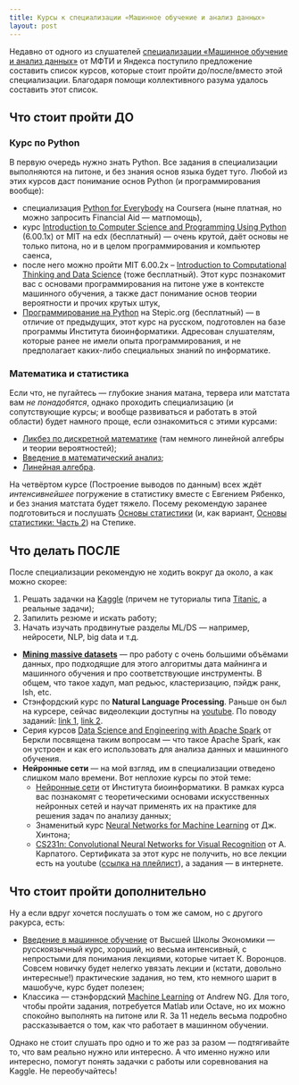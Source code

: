 ```yaml
---
title: Курсы к специализации «Машинное обучение и анализ данных»
layout: post
---
```


Недавно от одного из слушателей [специализации «Машинное обучение и анализ данных»](https://www.coursera.org/specializations/machine-learning-data-analysis) от МФТИ и Яндекса поступило предложение составить список курсов, которые стоит пройти до/после/вместо этой специализации. Благодаря помощи коллективного разума удалось составить этот список.

## Что стоит пройти ДО

### Курс по Python

В первую очередь нужно знать Python. Все задания в специализации выполняются на питоне, и без знания основ языка будет туго. Любой из этих курсов даст понимание основ Python (и программирования вообще):

* специализация [Python for Everybody](https://www.coursera.org/specializations/python) на Coursera (ныне платная, но можно запросить Financial Aid — матпомощь),
* курс [Introduction to Computer Science and Programming Using Python](https://courses.edx.org/courses/course-v1:MITx+6.00.1x_8+1T2016/info) (6.00.1x) от MIT на edx (бесплатный) — очень крутой, даёт основы не только питона, но и в целом программирования и компьютер саенса,
* после него можно пройти MIT 6.00.2x – [Introduction to Computational Thinking and Data Science](https://courses.edx.org/courses/course-v1:MITx+6.00.2x_5+1T2016/info) (тоже бесплатный). Этот курс познакомит вас с основами программирования на питоне уже в контексте машинного обучения, а также даст понимание основ теории вероятности и прочих крутых штук,
* [Программирование на Python](https://stepic.org/course/67) на Stepic.org (бесплатный) — в отличие от предыдущих, этот курс на русском, подготовлен на базе программы Института биоинформатики. Адресован слушателям, которые ранее не имели опыта программирования, и не предполагает каких-либо специальных знаний по информатике.

### Математика и статистика

Если что, не пугайтесь — глубокие знания матана, тервера или матстата вам _не понадобятся_, однако проходить специализацию (и сопутствующие курсы; и вообще развиваться и работать в этой области) будет намного проще, если ознакомиться с этими курсами:

* [Ликбез по дискретной математике](https://stepic.org/course/91) (там немного линейной алгебры и теории вероятностей);
* [Введение в математический анализ](https://stepic.org/course/95);
* [Линейная алгебра](https://www.coursera.org/learn/algebra-lineynaya).

На четвёртом курсе (Построение выводов по данным) всех ждёт _интенсивнейшее_ погружение в статистику вместе с Евгением Рябенко, и без знания матстата будет тяжело. Посему рекомендую заранее подготовиться и послушать [Основы статистики](https://stepic.org/course/76) (и, как вариант, [Основы статистики: Часть 2](https://stepic.org/course/524)) на Степике.

## Что делать ПОСЛЕ

После специализации рекомендую не ходить вокруг да около, а как можно скорее:

1. Решать задачки на [Kaggle](https://www.kaggle.com/) (причем не туториалы типа [Titanic](https://www.kaggle.com/c/titanic), а реальные задачи);
2. Запилить резюме и искать работу;
3. Начать изучать продвинутые разделы ML/DS — например, нейросети, NLP, big data и т.д. 

* **[Mining massive datasets](http://cs246.stanford.edu)** — про работу с очень большими объёмами данных, про подходящие для этого алгоритмы дата майнинга и машинного обучения и про соответствующие инструменты. В общем, что такое хадуп, мап редьюс, кластеризацию, пэйдж ранк, lsh, etc.
* Стэнфордский курс по **Natural Language Processing**. Раньше он был на курсере, сейчас видеолекции доступны на [youtube](https://www.youtube.com/playlist?list=PL6397E4B26D00A269). По поводу заданий: [link 1](https://www.quora.com/Why-has-Coursera-stopped-providing-active-courses-in-NLP), [link 2](https://www.quora.com/Coursera-Where-can-I-find-programming-assignments-for-Stanford-Natural-Language-Processing-Class).
* Серия курсов [Data Science and Engineering with Apache Spark](https://www.edx.org/xseries/data-science-engineering-apache-spark) от Беркли посвящена таким вопросам — что такое Apache Spark, как он устроен и как его использовать для анализа данных и машинного обучения.
* **Нейронные сети** — на мой взгляд, им в специализации отведено слишком мало времени. Вот неплохие курсы по этой теме:
    * [Нейронные сети](https://stepic.org/course/401) от Института биоинформатики. В рамках курса вас познакомят с теоретическими основами искусственных нейронных сетей и научат применять их на практике для решения задач по анализу данных;
    * Знаменитый курс [Neural Networks for Machine Learning](https://www.coursera.org/learn/neural-networks) от Дж. Хинтона;
    * [CS231n: Convolutional Neural Networks for Visual Recognition](http://cs231n.stanford.edu/syllabus.html) от А. Карпатого. Сертификата за этот курс не получить, но все лекции есть на youtube ([ссылка на плейлист](https://www.youtube.com/playlist?list=PLLvH2FwAQhnpj1WEB-jHmPuUeQ8mX-XXG)), а задания — в интернете.

## Что стоит пройти дополнительно

Ну а если вдруг хочется послушать о том же самом, но с другого ракурса, есть:

* [Введение в машинное обучение](https://www.coursera.org/learn/vvedenie-mashinnoe-obuchenie/) от Высшей Школы Экономики — русскоязычный курс, хороший, но весьма интенсивный, с непростыми для понимания лекциями, которые читает К. Воронцов. Совсем новичку будет нелегко увязать лекции и (кстати, довольно интересные!) практические задания, но тем, кто немного шарит в машобуче, курс будет полезен;
* Классика — стэнфордский [Machine Learning](https://www.coursera.org/learn/machine-learning/) от Andrew NG. Для того, чтобы пройти задания, потребуется Matlab или Octave, но их можно спокойно выполнять на питоне или R. За 11 недель весьма подробно рассказывается о том, как что работает в машинном обучении.

Однако не стоит слушать про одно и то же раз за разом — подтягивайте то, что вам реально нужно или интересно. А что именно нужно или интересно, помогут понять задачки с работы или соревнования на Kaggle. Не переобучайтесь!
